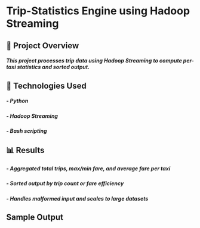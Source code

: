 # Trip-Statistics Engine using Hadoop Streaming



## 

## 🚀 Project Overview



##### This project processes trip data using Hadoop Streaming to compute per-taxi statistics and sorted output.



## 

## 🔧 Technologies Used

##### \- Python

##### \- Hadoop Streaming

##### \- Bash scripting





## 

## 📊 Results

##### \- Aggregated total trips, max/min fare, and average fare per taxi

##### \- Sorted output by trip count or fare efficiency

##### \- Handles malformed input and scales to large datasets

## 

## Sample Output



